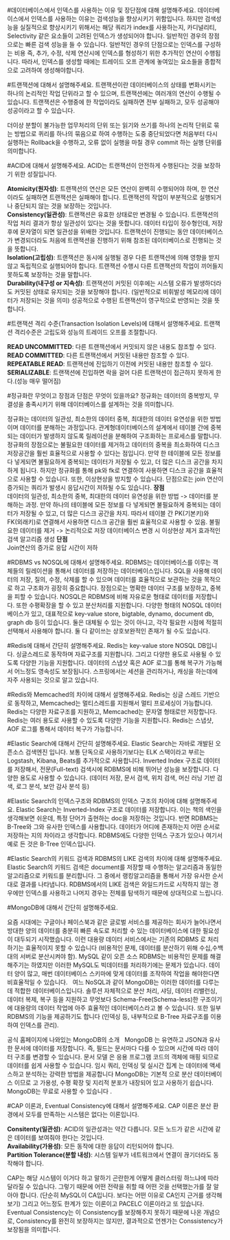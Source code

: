 #데이터베이스에서 인덱스를 사용하는 이유 및 장단점에 대해 설명해주세요.
데이터베이스에서 인덱스를 사용하는 이유는 검색성능을 향상시키기 위함입니다.
하지만 검색성능을 실질적으로 향상시키기 위해서는 해당 쿼리가 index를 사용하는지, 카디널리티, Selectivity 같은 요소들이 고려된 인덱스가 생성되어야 합니다.
일반적인 경우의 장점으로는 빠른 검색 성능을 들 수 있습니다.
일반적인 경우의 단점으로는 인덱스를 구성하는 비용 즉, 추가, 수정, 삭제 연산시에 인덱스를 형성하기 위한 추가적인 연산이 수행됩니다.
따라서, 인덱스를 생성할 때에는 트레이드 오프 관계에 놓여있는 요소들을 종합적으로 고려하여 생성해야합니다.

#트랜잭션에 대해서 설명해주세요.
트랜잭션이란 데이터베이스의 상태를 변화시키는 하나의 논리적인 작업 단위라고 할 수 있으며, 트랜잭션에는 여러개의 연산이 수행될 수 있습니다.
트랜잭션은 수행중에 한 작업이라도 실패하면 전부 실패하고, 모두 성공해야 성공이라고 할 수 있습니다.

더이상 분할이 불가능한 업무처리의 단위 또는 읽기와 쓰기를 하나의 논리적 단위로 묶는 방법으로 퀴리를 하나의 묶음으로 하여 수행하는 도중 중단되었다면 처음부터 다시 실행하는 Rollback을 수행하고, 오류 없이 실행을 마칠 경우 commit 하는 실행 단위를 의미합니다.

#ACID에 대해서 설명해주세요.
ACID는 트랜잭션이 안전하게 수행된다는 것을 보장하기 위한 성질입니다.

**Atomicity(원자성)**: 트랜잭션의 연산은 모든 연산이 완벽히 수행되어야 하며, 한 연산이라도 실패하면 트랜잭션은 실패해야 합니다. 트랜잭션의 작업이 부분적으로 실행되거나 중단되지 않는 것을 보장하는 것입니다. <br>
**Consistency(일관성)**: 트랜잭션은 유효한 상태로만 변경될 수 있습니다. 트랜잭션의 작업 처리 결과가 항상 일관성이 있다는 것을 뜻합니다. 데이터 타입이 정수형인데, 저장 후에 문자열이 되면 일관성을 위배한 것입니다. 트랜잭션이 진행되는 동안 데이터베이스가 변경되더라도 처음에 트랜잭션을 진행하기 위해 참조된 데이터베이스로 진행되는 것을 뜻합니다. <br>
**Isolation(고립성)**: 트랜잭션은 동시에 실행될 경우 다른 트랜잭션에 의해 영향을 받지 않고 독립적으로 실행되어야 합니다. 트랜잭션 수행시 다른 트랜잭션의 작업이 끼어들지 못하도록 보장하는 것을 말합니다. <br>
**Durability(내구성 or 지속성)**: 트랜잭션이 커밋된 이후에는 시스템 오류가 발생하더라도 커밋된 상태로 유지되는 것을 보장해야 합니다. (일반적으로 비휘발성 메모리에 데이터가 저장되는 것을 의미) 성공적으로 수행된 트랜잭션이 영구적으로 반영되는 것을 뜻합니다. <br>

#트랜잭션 격리 수준(Transaction Isolation Levels)에 대해서 설명해주세요.
트랜잭션 격리수준은 고립도와 성능의 트레이드 오프를 조절합니다.

**READ UNCOMMITTED**: 다른 트랜잭션에서 커밋되지 않은 내용도 참조할 수 있다. <br>
**READ COMMITTED**: 다른 트랜잭션에서 커밋된 내용만 참조할 수 있다. <br>
**REPEATABLE READ**: 트랜잭션에 진입하기 이전에 커밋된 내용만 참조할 수 있다. <br>
**SERIALIZABLE**: 트랜잭션에 진입하면 락을 걸어 다른 트랜잭션이 접근하지 못하게 한다.(성능 매우 떨어짐) <br>


#정규화란 무엇이고 장점과 단점은 무엇이 있을까요?
정규화는 데이터의 중복방지, 무결성을 충족시키기 위해 데이터베이스를 설계하는 것을 의미합니다.

정규화는 데이터의 일관성, 최소한의 데이터 중복, 최대한의 데이터 유연성을 위한 방법이며 데이터를 분해하는 과정입니다. 
관계형데이터베이스의 설계에서 테이블 간에 중복되는 데이터가 발생하지 않도록 릴레이션을 분해하여 구조화하는 프로세스를 말합니다.
정규화의 장점으로는 불필요한 데이터를 제거하고 데이터의 중복을 최소화하여 디스크 저장공간을 훨씬 효율적으로 사용할 수 있다는 점입니다.
만약 한 테이블에 모든 정보를 다 넣게되면 불필요하게 중복되는 데이터가 저장될 수 있고, 더 많은 디스크 공간을 차지하게 됩니다. 하지만 정규화를 통해 pk와 fk로 연결하여 사용하면 디스크 공간을 효율적으로 사용할 수 있습니다. 또한, 이상현상을 방지할 수 있습니다.
단점으로는 join 연산이 증가되는 쿼리가 발생시 응답시간이 저하될 수도 있습니다.
**장점** <br>
데이터의 일관성, 최소한의 중복, 최대한의 데이터 유연성을 위한 방법 -> 데이터를 분해하는 과정. 만약 하나의 테이블에 모든 정보를 다 넣게되면 불필요하게 중복되는 데이터가 저장될 수 있고, 더 많은 디스크 공간을 차지. 따라서 테이블 간 PK(기본키)와 FK(외래키)로 연결해서 사용하면 디스크 공간을 훨씬 효율적으로 사용할 수 있음.
불필요한 데이터를 제거 -> 논리적으로 저장
데이터베이스 변경 시 이상현상 제거
효과적인 검색 알고리즘 생성
**단점** <br>
Join연산의 증가로 응답 시간이 저하

#RDBMS vs NOSQL에 대해서 설명해주세요.
RDBMS는 데이터베이스를 이루는 객체들의 릴레이션을 통해서 데이터를 저장하는 데이터베이스입니다. SQL을 사용해 데이터의 저장, 질의, 수정, 삭제를 할 수 있으며 데이터를 효율적으로 보관하는 것을 목적으로 하고 구조화가 굉장히 중요합니다.
장점으로는 명확한 데이터 구조를 보장하고, 중복을 피할 수 있습니다.
NOSQL은 RDBMS에 비해 자유로운 형태로 데이터를 저장합니다. 또한 수평확장을 할 수 있고 분산처리를 지원합니다. 다양한 형태의 NOSQL 데이터베이스가 있고, 대표적으로 key-value store, bigtable, dynamo, document db, graph db 등이 있습니다.
둘은 대체될 수 있는 것이 아니고, 각각 필요한 시점에 적절히 선택해서 사용해야 합니다. 둘 다 같이쓰는 상호보완적인 존재가 될 수도 있습니다.

#Redis에 대해서 간단히 설명해주세요.
Redis는 key-value store NOSQL DB입니다. 싱글스레드로 동작하며 자료구조를 지원합니다. 그리고 다양한 용도로 사용될 수 있도록 다양한 기능을 지원합니다. 데이터의 스냅샷 혹은 AOF 로그를 통해 복구가 가능해서 어느정도 영속성도 보장됩니다.
스프링에서는 세션을 관리하거나, 캐싱을 하는데에 자주 사용되는 것으로 알고 있습니다.

#Redis와 Memcached의 차이에 대해서 설명해주세요.
Redis는 싱글 스레드 기반으로 동작하고, Memcached는 멀티스레드를 지원해서 멀티 프로세싱이 가능합니다.
Redis는 다양한 자료구조를 지원하고, Memcached는 문자열 형태로만 저장합니다.
Redis는 여러 용도로 사용할 수 있도록 다양한 기능을 지원합니다.
Redis는 스냅샷, AOF 로그를 통해서 데이터 복구가 가능합니다.

#Elastic Search에 대해서 간단히 설명해주세요.
Elastic Search는 자바로 개발된 오픈소스 검색엔진 입니다. 보통 단독으로 사용하기보다는 ELK 스택이라고 부르는 Logstash, Kibana, Beats를 추가적으로 사용합니다.
Inverted Index 구조로 데이터를 저장해서, 전문(Full-text) 검색시에 RDBMS에 비해 뛰어난 성능을 보장합니다.
다양한 용도로 사용할 수 있습니다. (데이터 저장, 문서 검색, 위치 검색, 머신 러닝 기반 검색, 로그 분석, 보안 감사 분석 등)

#Elastic Search의 인덱스구조와 RDBMS의 인덱스 구조의 차이에 대해 설명해주세요.
Elastic Search는 Inverted-Index 구조로 데이터를 저장합니다. 이는 책의 색인을 생각해보면 쉬운데, 특정 단어가 출현하는 doc을 저장하는 것입니다. 반면 RDBMS는 B-Tree와 그와 유사한 인덱스를 사용합니다. 데이터가 어디에 존재하는지 어떤 순서로 저장하는 지의 차이라고 생각합니다. RDBMS에도 다양한 인덱스 구조가 있으나 여기서 예로 든 것은 B-Tree 인덱스입니다.

#Elastic Search의 키워드 검색과 RDBMS의 LIKE 검색의 차이에 대해 설명해주세요.
Elastic Search의 키워드 검색은 document를 저장할 때 수행하는 알고리즘과 동일한 알고리즘으로 키워드를 분리합니다. 그 중에서 랭킹알고리즘을 통해서 가장 유사한 순서대로 결과를 나타냅니다.
RDBMS에서의 LIKE 검색은 와일드카드로 시작하지 않는 경우에만 인덱스를 사용하고 나머지 경우는 전체를 탐색하기 때문에 상대적으로 느립니다.

#MongoDB에 대해서 간단히 설명해주세요.

요즘 시대에는 구글이나 페이스북과 같은 글로벌 서비스를 제공하는 회사가 늘어나면서 방대한 양의 데이터를 충분히 빠른 속도로 처리할 수 있는 데이터베이스에 대한 필요성이 대두되기 시작했습니다. 이런 대용량 데이터 서비스에서는 기존의 RDBMS 로 처리하기는 효율적이지 못할 수 있습니다 (비용적인 문제, 데이터를 분산하기 위해 수십,수백대의 서버로 분산시켜야 함). MySQL 같이 오픈 소스 RDBMS는 비용적인 문제를 해결해주기는 하였지만 이러한 MySQL도 빅데이터를 처리하기에는 문제가 있습니다. 데이터 양이 많고, 매번 데이터베이스 스키마에 맞게 데이터를 조작하여 작업을 해야한다면 비효율적일 수 있습니다.
 
여느 NoSQL과 같이 MongoDB는 이러한 데이터를 다루는데 적합한 데이터베이스입니다. 솔루션 자체적으로 분산 처리, 샤딩, 데이터 리밸런싱, 데이터 복제, 복구 등을 지원하고 무엇보다 Schema-Free(Schema-less)한 구조이기에 대용량의 데이터 작업에 아주 효율적인 데이터베이스라고 볼 수 있습니다. 또한 일부 RDBMS의 기능을 제공하기도 합니다 (인덱싱 등, 내부적으로 B-Tree 자료구조를 이용하여 인덱스를 관리).

공식 홈페이지에 나와있는 MongoDB의 소개
 
MongoDB 는 유연하고 JSON과 유사한 문서에 데이터를 저장합니다. 즉, 필드는 문서마다 다를 수 있으며 시간에 따라 데이터 구조를 변경할 수 있습니다.
문서 모델 은 응용 프로그램 코드의 객체에 매핑 되므로 데이터를 쉽게 사용할 수 있습니다.
임시 쿼리, 인덱싱 및 실시간 집계 는 데이터에 액세스하고 분석하는 강력한 방법을 제공합니다
MongoDB는 기본적 으로 분산 데이터베이스 이므로 고 가용성, 수평 확장 및 지리적 분포가 내장되어 있고 사용하기 쉽습니다.
MongoDB는 무료로 사용할 수 있습니다 .

#CAP 이론과, Eventual Consistency에 대해서 설명해주세요.
CAP 이론은 분산 환경에서 모두를 만족하는 시스템은 없다는 이론입니다.

**Consitenty(일관성)**: ACID의 일관성과는 약간 다릅니다. 모든 노드가 같은 시간에 같은 데이터를 보여줘야 한다는 것입니다. <br>
**Availability(가용성)**: 모든 동작에 대한 응답이 리턴되어야 합니다. <br>
**Partition Tolerance(분할 내성)**: 시스템 일부가 네트워크에서 연결이 끊기더라도 동작해야 합니다. <br>

CAP는 해당 시스템이 이거다 하고 말하기 곤란한게 어떻게 클러스터링 하느냐에 따라 달라질 수 있습니다. 그렇기 때문에 어떤 전략을 취할 때 어떤 것을 선택했는가를 잘 알아야 합니다. (단순히 MySQL이 CA입니다. 보다는 어떤 이유로 CA인지 근거를 생각해보기) 그리고 어느정도 한계가 있는 이론이고 PACELC 이론이라고 또 있습니다.
Eventual Consistency는 이 Consistency를 보장해주지 못하기 때문에 나온 개념으로, Consistency를 완전히 보장하지는 않지만, 결과적으로 언젠가는 Conssistency가 보장됨을 의미합니다.

